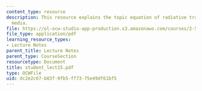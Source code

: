 ```yaml
---
content_type: resource
description: This resource explains the topic equation of radiative transfer in participating
  media.
file: https://ol-ocw-studio-app-production.s3.amazonaws.com/courses/2-58j-radiative-transfer-spring-2006/dc2e2c67b83f9fb5ff7375e49df61bf5_student_lect15.pdf
file_type: application/pdf
learning_resource_types:
- Lecture Notes
parent_title: Lecture Notes
parent_type: CourseSection
resourcetype: Document
title: student_lect15.pdf
type: OCWFile
uid: dc2e2c67-b83f-9fb5-ff73-75e49df61bf5
---
```

